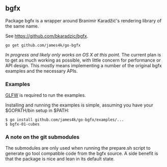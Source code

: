 ## bgfx

Package bgfx is a wrapper around Branimir Karadžić's rendering library
of the same name.

See <https://github.com/bkaradzic/bgfx>.

`go get github.com/james4k/go-bgfx`

_In progress and likely only works on OS X at this point._ The current
plan is to get as much working as possible, with little concern for
performance or API design. This mostly means implementing a number of
the original bgfx examples and the necessary APIs.

### Examples

[GLFW](http://www.glfw.org/) is required to run the examples.

Installing and running the examples is simple, assuming you have your
$GOPATH/bin setup in $PATH:

```
$ go install github.com/james4k/go-bgfx/examples/...
$ bgfx-01-cubes
```

### A note on the git submodules

The submodules are only used when running the prepare.sh script to
generate go tool compatible code from the bgfx source. A side benefit is
that the package is nice and lean in its default state.
